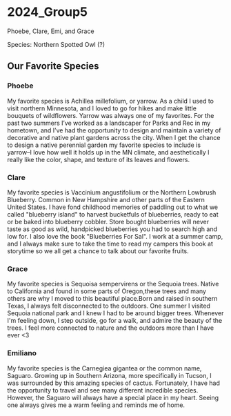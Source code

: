 # 2024_Group5

Phoebe, Clare, Emi, and Grace

Species: Northern Spotted Owl (?)


## Our Favorite Species

### Phoebe
My favorite species is Achillea millefolium, or yarrow. As a child I used to visit northern Minnesota, and I loved to go for hikes and make little bouquets of wildflowers. Yarrow was always one of my favorites. For the past two summers I’ve worked as a landscaper for Parks and Rec in my hometown, and I’ve had the opportunity to design and maintain a variety of decorative and native plant gardens across the city. When I get the chance to design a native perennial garden my favorite species to include is yarrow–I love how well it holds up in the MN climate, and aesthetically I really like the color, shape, and texture of its leaves and flowers.

### Clare 
My favorite species is Vaccinium angustifolium or the Northern Lowbrush Blueberry. Common in New Hampshire and other parts of the Eastern United States. I have fond childhood memories of paddling out to what we called "blueberry island" to harvest bucketfuls of blueberries, ready to eat or be baked into blueberry cobbler. Store bought blueberries will never taste as good as wild, handpicked blueberries you had to search high and low for. I also love the book "Blueberries For Sal". I work at a summer camp, and I always make sure to take the time to read my campers this book at storytime so we all get a chance to talk about our favorite fruits.  

### Grace 
My favorite species is Sequoisa sempervirens or the Sequoia trees. Native to California and found in some parts of Oregon,these trees and many others are why I moved to this beautiful place.Born and raised in southern Texas, I always felt disconnected to the outdoors. One summer I visited Sequoia national park and I knew I had to be around bigger trees. Whenever I'm feeling down, I step outside, go for a walk, and admire the beauty of the trees. I feel more connected to nature and the outdoors more than I have ever <3

### Emiliano
My favorite species is the Carnegiea gigantea or the common name, Saguaro. Growing up in Southern Arizona, more specifically in Tucson, I was surrounded by this amazing species of cactus. Fortunately, I have had the opportunity to travel and see many different incredible species. However, the Saguaro will always have a special place in my heart. Seeing one always gives me a warm feeling and reminds me of home. 